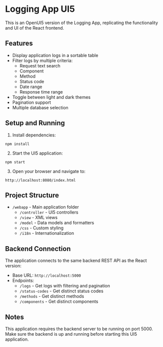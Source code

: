 # Logging App UI5

This is an OpenUI5 version of the Logging App, replicating the functionality and UI of the React frontend.

## Features

- Display application logs in a sortable table
- Filter logs by multiple criteria:
  - Request text search
  - Component
  - Method
  - Status code
  - Date range
  - Response time range
- Toggle between light and dark themes
- Pagination support
- Multiple database selection

## Setup and Running

1. Install dependencies:
```
npm install
```

2. Start the UI5 application:
```
npm start
```

3. Open your browser and navigate to:
```
http://localhost:8080/index.html
```

## Project Structure

- `/webapp` - Main application folder
  - `/controller` - UI5 controllers
  - `/view` - XML views
  - `/model` - Data models and formatters
  - `/css` - Custom styling
  - `/i18n` - Internationalization

## Backend Connection

The application connects to the same backend REST API as the React version:

- Base URL: `http://localhost:5000`
- Endpoints:
  - `/logs` - Get logs with filtering and pagination
  - `/status-codes` - Get distinct status codes
  - `/methods` - Get distinct methods
  - `/components` - Get distinct components

## Notes

This application requires the backend server to be running on port 5000. Make sure the backend is up and running before starting this UI5 application.
